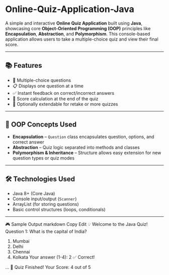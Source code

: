 # Online-Quiz-Application-Java

A simple and interactive **Online Quiz Application** built using **Java**, showcasing core **Object-Oriented Programming (OOP)** principles like **Encapsulation**, **Abstraction**, and **Polymorphism**. This console-based application allows users to take a multiple-choice quiz and view their final score.

---

## 📚 Features

- 🧠 Multiple-choice questions
- 📋 Displays one question at a time
- ✅ Instant feedback on correct/incorrect answers
- 🧮 Score calculation at the end of the quiz
- 🔁 Optionally extendable for retake or more quizzes

---

## 🧠 OOP Concepts Used

- **Encapsulation** – `Question` class encapsulates question, options, and correct answer
- **Abstraction** – Quiz logic separated into methods and classes
- **Polymorphism & Inheritance** – Structure allows easy extension for new question types or quiz modes

---

## 🛠️ Technologies Used

- Java 8+ (Core Java)
- Console input/output (`Scanner`)
- ArrayList (for storing questions)
- Basic control structures (loops, conditionals)

---

🎮 Sample Output
markdown
Copy
Edit
💡 Welcome to the Java Quiz!
Question 1: What is the capital of India?
1. Mumbai
2. Delhi
3. Chennai
4. Kolkata
Your answer (1-4): 2
✅ Correct!

...
🎉 Quiz Finished!
Your Score: 4 out of 5
